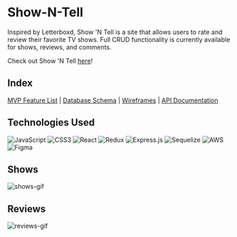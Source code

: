 # Show-N-Tell
Inspired by Letterboxd, Show 'N Tell is a site that allows users to rate and review their favorite TV shows. Full CRUD functionality is currently available for shows, reviews, and comments.

Check out Show 'N Tell [here](https://show-n-tell.onrender.com/)!

## Index

[MVP Feature List](https://github.com/melodyyoo/Show-N-Tell/wiki/MVP-Feature-List) | [Database Schema](https://github.com/melodyyoo/Show-N-Tell/wiki/Database-Schema-Image) | [Wireframes](https://github.com/melodyyoo/Show-N-Tell/wiki/Wireframes) | [API Documentation](https://github.com/melodyyoo/Show-N-Tell/wiki/API-Documentation)

## Technologies Used

![JavaScript](https://img.shields.io/badge/javascript-%23323330.svg?style=for-the-badge&logo=javascript&logoColor=%23F7DF1E)
![CSS3](https://img.shields.io/badge/css3-%231572B6.svg?style=for-the-badge&logo=css3&logoColor=white)
![React](https://img.shields.io/badge/react-%2320232a.svg?style=for-the-badge&logo=react&logoColor=%2361DAFB)
![Redux](https://img.shields.io/badge/redux-%23593d88.svg?style=for-the-badge&logo=redux&logoColor=white)
![Express.js](https://img.shields.io/badge/express.js-%23404d59.svg?style=for-the-badge&logo=express&logoColor=%2361DAFB)
![Sequelize](https://img.shields.io/badge/Sequelize-52B0E7?style=for-the-badge&logo=Sequelize&logoColor=white)
![AWS](https://img.shields.io/badge/AWS-%23FF9900.svg?style=for-the-badge&logo=amazon-aws&logoColor=white)
![Figma](https://img.shields.io/badge/figma-%23F24E1E.svg?style=for-the-badge&logo=figma&logoColor=white)

## Shows
![shows-gif](https://media.giphy.com/media/v1.Y2lkPTc5MGI3NjExdTR1cHc0YzZscDEydzRqY3BkaHY1Mzg3czhyMmE2am51eG4waGZuNyZlcD12MV9pbnRlcm5hbF9naWZfYnlfaWQmY3Q9Zw/AdWUhqxv1JycWVSZEI/giphy.gif)

## Reviews
![reviews-gif](https://media.giphy.com/media/v1.Y2lkPTc5MGI3NjExb2ZjemJqZDE5MTQ3Z2R5aGxudGNxYzVoaGF0aHV5aGRvaGd3c3FnYSZlcD12MV9pbnRlcm5hbF9naWZfYnlfaWQmY3Q9Zw/Du9OWlkMkQM7LDasKa/giphy.gif)

